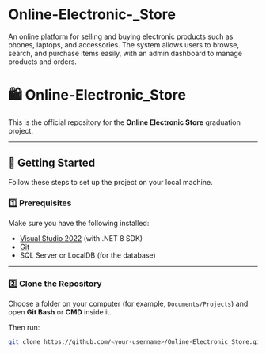 # Online-Electronic-_Store
An online platform for selling and buying electronic products such as phones, laptops, and accessories. The system allows users to browse, search, and purchase items easily, with an admin dashboard to manage products and orders.
## 
# 🛍️ Online-Electronic_Store

This is the official repository for the **Online Electronic Store** graduation project.

---

## 🚀 Getting Started

Follow these steps to set up the project on your local machine.

### 1️⃣ Prerequisites

Make sure you have the following installed:

- [Visual Studio 2022](https://visualstudio.microsoft.com/vs/) (with .NET 8 SDK)
- [Git](https://git-scm.com/downloads)
- SQL Server or LocalDB (for the database)

---

### 2️⃣ Clone the Repository

Choose a folder on your computer (for example, `Documents/Projects`) and open **Git Bash** or **CMD** inside it.

Then run:

```bash
git clone https://github.com/<your-username>/Online-Electronic_Store.git
